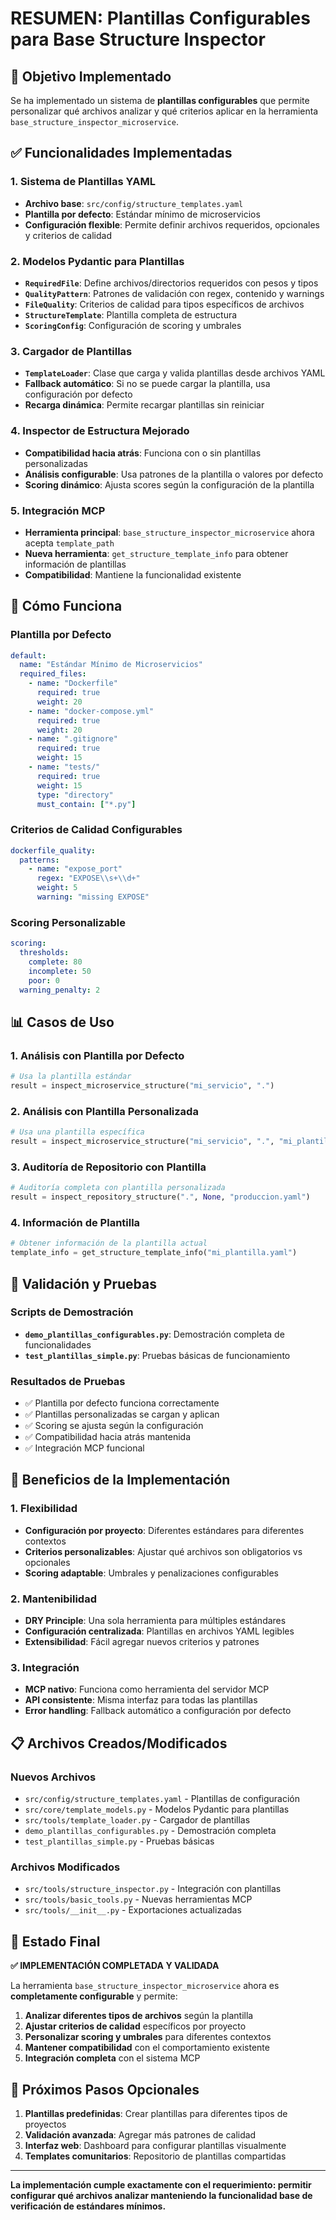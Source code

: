 # RESUMEN: Plantillas Configurables para Base Structure Inspector

## 🎯 Objetivo Implementado

Se ha implementado un sistema de **plantillas configurables** que permite personalizar qué archivos analizar y qué criterios aplicar en la herramienta `base_structure_inspector_microservice`.

## ✅ Funcionalidades Implementadas

### 1. **Sistema de Plantillas YAML**
- **Archivo base**: `src/config/structure_templates.yaml`
- **Plantilla por defecto**: Estándar mínimo de microservicios
- **Configuración flexible**: Permite definir archivos requeridos, opcionales y criterios de calidad

### 2. **Modelos Pydantic para Plantillas**
- **`RequiredFile`**: Define archivos/directorios requeridos con pesos y tipos
- **`QualityPattern`**: Patrones de validación con regex, contenido y warnings
- **`FileQuality`**: Criterios de calidad para tipos específicos de archivos
- **`StructureTemplate`**: Plantilla completa de estructura
- **`ScoringConfig`**: Configuración de scoring y umbrales

### 3. **Cargador de Plantillas**
- **`TemplateLoader`**: Clase que carga y valida plantillas desde archivos YAML
- **Fallback automático**: Si no se puede cargar la plantilla, usa configuración por defecto
- **Recarga dinámica**: Permite recargar plantillas sin reiniciar

### 4. **Inspector de Estructura Mejorado**
- **Compatibilidad hacia atrás**: Funciona con o sin plantillas personalizadas
- **Análisis configurable**: Usa patrones de la plantilla o valores por defecto
- **Scoring dinámico**: Ajusta scores según la configuración de la plantilla

### 5. **Integración MCP**
- **Herramienta principal**: `base_structure_inspector_microservice` ahora acepta `template_path`
- **Nueva herramienta**: `get_structure_template_info` para obtener información de plantillas
- **Compatibilidad**: Mantiene la funcionalidad existente

## 🔧 Cómo Funciona

### **Plantilla por Defecto**
```yaml
default:
  name: "Estándar Mínimo de Microservicios"
  required_files:
    - name: "Dockerfile"
      required: true
      weight: 20
    - name: "docker-compose.yml"
      required: true
      weight: 20
    - name: ".gitignore"
      required: true
      weight: 15
    - name: "tests/"
      required: true
      weight: 15
      type: "directory"
      must_contain: ["*.py"]
```

### **Criterios de Calidad Configurables**
```yaml
dockerfile_quality:
  patterns:
    - name: "expose_port"
      regex: "EXPOSE\\s+\\d+"
      weight: 5
      warning: "missing EXPOSE"
```

### **Scoring Personalizable**
```yaml
scoring:
  thresholds:
    complete: 80
    incomplete: 50
    poor: 0
  warning_penalty: 2
```

## 📊 Casos de Uso

### **1. Análisis con Plantilla por Defecto**
```python
# Usa la plantilla estándar
result = inspect_microservice_structure("mi_servicio", ".")
```

### **2. Análisis con Plantilla Personalizada**
```python
# Usa una plantilla específica
result = inspect_microservice_structure("mi_servicio", ".", "mi_plantilla.yaml")
```

### **3. Auditoría de Repositorio con Plantilla**
```python
# Auditoría completa con plantilla personalizada
result = inspect_repository_structure(".", None, "produccion.yaml")
```

### **4. Información de Plantilla**
```python
# Obtener información de la plantilla actual
template_info = get_structure_template_info("mi_plantilla.yaml")
```

## 🧪 Validación y Pruebas

### **Scripts de Demostración**
- **`demo_plantillas_configurables.py`**: Demostración completa de funcionalidades
- **`test_plantillas_simple.py`**: Pruebas básicas de funcionamiento

### **Resultados de Pruebas**
- ✅ Plantilla por defecto funciona correctamente
- ✅ Plantillas personalizadas se cargan y aplican
- ✅ Scoring se ajusta según la configuración
- ✅ Compatibilidad hacia atrás mantenida
- ✅ Integración MCP funcional

## 🚀 Beneficios de la Implementación

### **1. Flexibilidad**
- **Configuración por proyecto**: Diferentes estándares para diferentes contextos
- **Criterios personalizables**: Ajustar qué archivos son obligatorios vs opcionales
- **Scoring adaptable**: Umbrales y penalizaciones configurables

### **2. Mantenibilidad**
- **DRY Principle**: Una sola herramienta para múltiples estándares
- **Configuración centralizada**: Plantillas en archivos YAML legibles
- **Extensibilidad**: Fácil agregar nuevos criterios y patrones

### **3. Integración**
- **MCP nativo**: Funciona como herramienta del servidor MCP
- **API consistente**: Misma interfaz para todas las plantillas
- **Error handling**: Fallback automático a configuración por defecto

## 📋 Archivos Creados/Modificados

### **Nuevos Archivos**
- `src/config/structure_templates.yaml` - Plantillas de configuración
- `src/core/template_models.py` - Modelos Pydantic para plantillas
- `src/tools/template_loader.py` - Cargador de plantillas
- `demo_plantillas_configurables.py` - Demostración completa
- `test_plantillas_simple.py` - Pruebas básicas

### **Archivos Modificados**
- `src/tools/structure_inspector.py` - Integración con plantillas
- `src/tools/basic_tools.py` - Nuevas herramientas MCP
- `src/tools/__init__.py` - Exportaciones actualizadas

## 🎉 Estado Final

**✅ IMPLEMENTACIÓN COMPLETADA Y VALIDADA**

La herramienta `base_structure_inspector_microservice` ahora es **completamente configurable** y permite:

1. **Analizar diferentes tipos de archivos** según la plantilla
2. **Ajustar criterios de calidad** específicos por proyecto
3. **Personalizar scoring y umbrales** para diferentes contextos
4. **Mantener compatibilidad** con el comportamiento existente
5. **Integración completa** con el sistema MCP

## 🔮 Próximos Pasos Opcionales

1. **Plantillas predefinidas**: Crear plantillas para diferentes tipos de proyectos
2. **Validación avanzada**: Agregar más patrones de calidad
3. **Interfaz web**: Dashboard para configurar plantillas visualmente
4. **Templates comunitarios**: Repositorio de plantillas compartidas

---

**La implementación cumple exactamente con el requerimiento: permitir configurar qué archivos analizar manteniendo la funcionalidad base de verificación de estándares mínimos.** 
